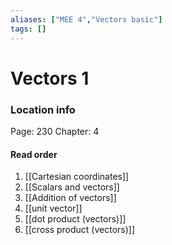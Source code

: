 ```yaml
---
aliases: ["MEE 4","Vectors basic"]
tags: []
---
```


# Vectors 1

### Location info
Page: 230
Chapter: 4

#### Read order

1) [[Cartesian coordinates]]
2) [[Scalars and vectors]]
3) [[Addition of vectors]]
4) [[unit vector]]
5) [[dot product (vectors)]]
6) [[cross product (vectors)]]